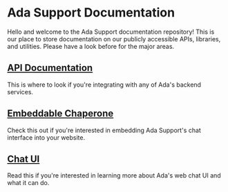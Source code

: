 # Ada Support Documentation

Hello and welcome to the Ada Support documentation repository! This is our place to store documentation on our publicly accessible APIs, libraries, and utilities. Please have a look before for the major areas.

## [API Documentation](/api/index.md)

This is where to look if you're integrating with any of Ada's backend services.

## [Embeddable Chaperone](/chaperone.md)

Check this out if you're interested in embedding Ada Support's chat interface into your website.

## [Chat UI](/chat/chat.md)

Read this if you're interested in learning more about Ada's web chat UI and what it can do.
